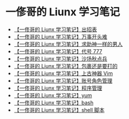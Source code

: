 # 一俢哥的 Liunx 学习笔记

* [【一俢哥的 Liunx 学习笔记】出招表](./docs/menu.md)
* [【一俢哥的 Liunx 学习笔记】万事开头难](./docs/start.md)
* [【一俢哥的 Liunx 学习笔记】求助神一样的男人](./docs/man.md)
* [【一俢哥的 Liunx 学习笔记】代号 777](./docs/rwx.md)
* [【一俢哥的 Liunx 学习笔记】沙场秋点兵](./docs/file-system.md)
* [【一俢哥的 Liunx 学习笔记】包裹还是要打的](./docs/compress-package.md)
* [【一俢哥的 Liunx 学习笔记】上古神器 Vim](./docs/vim.md)
* [【一俢哥的 Liunx 学习笔记】账号角色管理]()
* [【一俢哥的 Liunx 学习笔记】程序管理]()
* [【一俢哥的 Liunx 学习笔记】yum](./docs/yum.md)
* [【一俢哥的 Liunx 学习笔记】bash](./docs/bash.md)
* [【一俢哥的 Liunx 学习笔记】shell 脚本](./docs/shell.md)